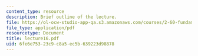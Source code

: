 ```yaml
---
content_type: resource
description: Brief outline of the lecture.
file: https://ol-ocw-studio-app-qa.s3.amazonaws.com/courses/2-60-fundamentals-of-advanced-energy-conversion-spring-2004/6fe6e75323c9c8a5ec5b639223d98878_lecture16.pdf
file_type: application/pdf
resourcetype: Document
title: lecture16.pdf
uid: 6fe6e753-23c9-c8a5-ec5b-639223d98878
---
```

